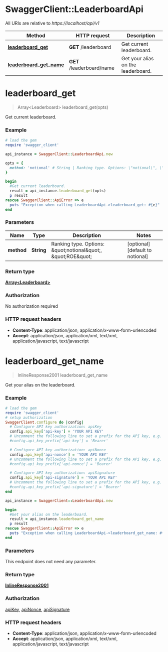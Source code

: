# SwaggerClient::LeaderboardApi

All URIs are relative to *https://localhost/api/v1*

Method | HTTP request | Description
------------- | ------------- | -------------
[**leaderboard_get**](LeaderboardApi.md#leaderboard_get) | **GET** /leaderboard | Get current leaderboard.
[**leaderboard_get_name**](LeaderboardApi.md#leaderboard_get_name) | **GET** /leaderboard/name | Get your alias on the leaderboard.


# **leaderboard_get**
> Array&lt;Leaderboard&gt; leaderboard_get(opts)

Get current leaderboard.

### Example
```ruby
# load the gem
require 'swagger_client'

api_instance = SwaggerClient::LeaderboardApi.new

opts = { 
  method: 'notional' # String | Ranking type. Options: \"notional\", \"ROE\"
}

begin
  #Get current leaderboard.
  result = api_instance.leaderboard_get(opts)
  p result
rescue SwaggerClient::ApiError => e
  puts "Exception when calling LeaderboardApi->leaderboard_get: #{e}"
end
```

### Parameters

Name | Type | Description  | Notes
------------- | ------------- | ------------- | -------------
 **method** | **String**| Ranking type. Options: \&quot;notional\&quot;, \&quot;ROE\&quot; | [optional] [default to notional]

### Return type

[**Array&lt;Leaderboard&gt;**](Leaderboard.md)

### Authorization

No authorization required

### HTTP request headers

 - **Content-Type**: application/json, application/x-www-form-urlencoded
 - **Accept**: application/json, application/xml, text/xml, application/javascript, text/javascript



# **leaderboard_get_name**
> InlineResponse2001 leaderboard_get_name

Get your alias on the leaderboard.

### Example
```ruby
# load the gem
require 'swagger_client'
# setup authorization
SwaggerClient.configure do |config|
  # Configure API key authorization: apiKey
  config.api_key['api-key'] = 'YOUR API KEY'
  # Uncomment the following line to set a prefix for the API key, e.g. 'Bearer' (defaults to nil)
  #config.api_key_prefix['api-key'] = 'Bearer'

  # Configure API key authorization: apiNonce
  config.api_key['api-nonce'] = 'YOUR API KEY'
  # Uncomment the following line to set a prefix for the API key, e.g. 'Bearer' (defaults to nil)
  #config.api_key_prefix['api-nonce'] = 'Bearer'

  # Configure API key authorization: apiSignature
  config.api_key['api-signature'] = 'YOUR API KEY'
  # Uncomment the following line to set a prefix for the API key, e.g. 'Bearer' (defaults to nil)
  #config.api_key_prefix['api-signature'] = 'Bearer'
end

api_instance = SwaggerClient::LeaderboardApi.new

begin
  #Get your alias on the leaderboard.
  result = api_instance.leaderboard_get_name
  p result
rescue SwaggerClient::ApiError => e
  puts "Exception when calling LeaderboardApi->leaderboard_get_name: #{e}"
end
```

### Parameters
This endpoint does not need any parameter.

### Return type

[**InlineResponse2001**](InlineResponse2001.md)

### Authorization

[apiKey](../README.md#apiKey), [apiNonce](../README.md#apiNonce), [apiSignature](../README.md#apiSignature)

### HTTP request headers

 - **Content-Type**: application/json, application/x-www-form-urlencoded
 - **Accept**: application/json, application/xml, text/xml, application/javascript, text/javascript



